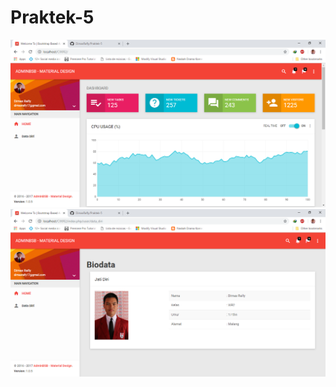 # Praktek-5
![Alt Text](https://github.com/DimasRafly/Praktek-5/blob/master/ci.png)
![Alt Text](https://github.com/DimasRafly/Praktek-5/blob/master/ci2.png)
